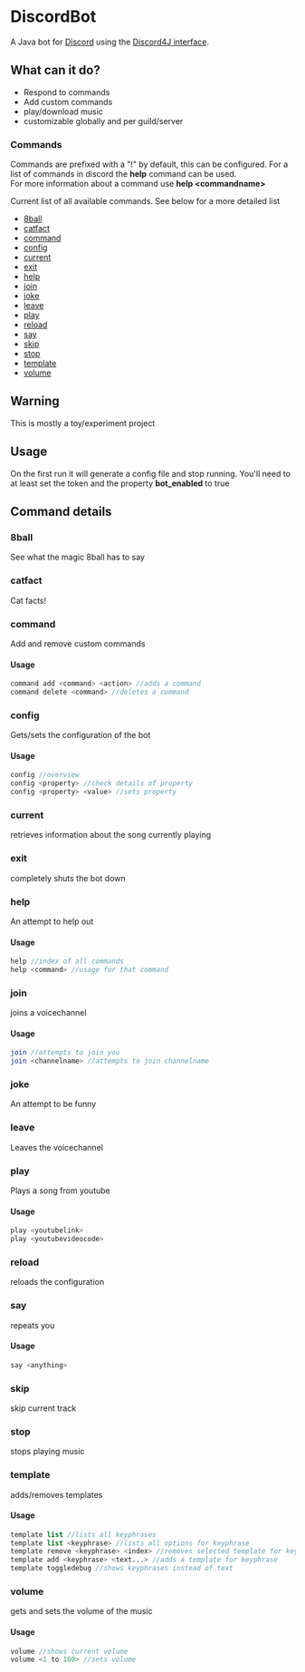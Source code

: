 # DiscordBot

A Java bot for [Discord](discordapp.com) using the [Discord4J interface](https://github.com/austinv11/Discord4J/).


## What can it do?


* Respond to commands
* Add custom commands
* play/download music
* customizable globally and per guild/server


### Commands

Commands are prefixed with a "!" by default, this can be configured.
For a list of commands in discord the **help** command can be used.  
For more information about a command use **help \<commandname\>**

Current list of all available commands. See below for a more detailed list

* [8ball](#8ball)
* [catfact](#catfact)
* [command](#command)
* [config](#config)
* [current](#current)
* [exit](#exit)
* [help](#help)
* [join](#join)
* [joke](#joke)
* [leave](#leave)
* [play](#play)
* [reload](#reload)
* [say](#say)
* [skip](#skip)
* [stop](#stop)
* [template](#template)
* [volume](#volume)

## Warning

This is mostly a toy/experiment project 

## Usage

On the first run it will generate a config file and stop running. You'll need to at least set the token and the property **bot_enabled** to true

## Command details

### 8ball

See what the magic 8ball has to say

### catfact

Cat facts!

### command

Add and remove custom commands


#### Usage

```php
command add <command> <action> //adds a command
command delete <command> //deletes a command
```
### config

Gets/sets the configuration of the bot


#### Usage

```php
config //overview
config <property> //check details of property
config <property> <value> //sets property
```
### current

retrieves information about the song currently playing

### exit

completely shuts the bot down

### help

An attempt to help out


#### Usage

```php
help //index of all commands
help <command> //usage for that command
```
### join

joins a voicechannel


#### Usage

```php
join //attempts to join you
join <channelname> //attempts to join channelname
```
### joke

An attempt to be funny

### leave

Leaves the voicechannel

### play

Plays a song from youtube


#### Usage

```php
play <youtubelink>
play <youtubevideocode>
```
### reload

reloads the configuration

### say

repeats you


#### Usage

```php
say <anything>
```
### skip

skip current track

### stop

stops playing music

### template

adds/removes templates


#### Usage

```php
template list //lists all keyphrases
template list <keyphrase> //lists all options for keyphrase
template remove <keyphrase> <index> //removes selected template for keyphrase
template add <keyphrase> <text...> //adds a template for keyphrase
template toggledebug //shows keyphrases instead of text
```
### volume

gets and sets the volume of the music


#### Usage

```php
volume //shows current volume
volume <1 to 100> //sets volume
```
